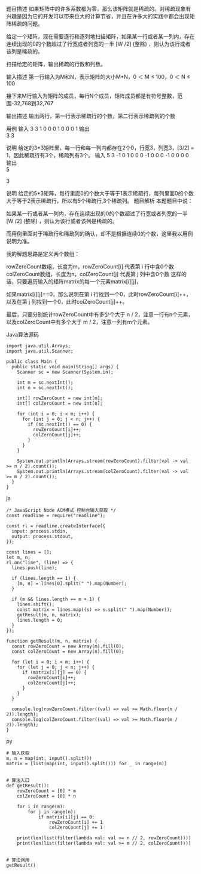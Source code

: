 题目描述
如果矩阵中的许多系数都为零，那么该矩阵就是稀疏的。对稀疏现象有兴趣是因为它的开发可以带来巨大的计算节省，并且在许多大的实践中都会出现矩阵稀疏的问题。

给定一个矩阵，现在需要逐行和逐列地扫描矩阵，如果某一行或者某一列内，存在连续出现的0的个数超过了行宽或者列宽的一半 [W /2] (整除) ，则认为该行或者该列是稀疏的。

扫描给定的矩阵，输出稀疏的行数和列数。

输入描述
第一行输入为M和N，表示矩阵的大小M*N，0 ＜ M ≤ 100，0 ＜ N ≤ 100

接下来M行输入为矩阵的成员，每行N个成员，矩阵成员都是有符号整数，范围-32,768到32,767

输出描述
输出两行，第一行表示稀疏行的个数，第二行表示稀疏列的个数

用例
输入	3 3
1 0 0
0 1 0
0 0 1
输出	
3
3

说明	给定的3*3矩阵里，每一行和每一列内都存在2个0，行宽3，列宽3，[3/2] = 1，因此稀疏行有3个，稀疏列有3个。
输入	5 3
-1 0 1
0 0 0
-1 0 0
0 -1 0
0 0 0
输出	
5

3

说明	给定的5*3矩阵，每行里面0的个数大于等于1表示稀疏行，每列里面0的个数大于等于2表示稀疏行，所以有5个稀疏行,3个稀疏列。
题目解析
本题题目中说：

如果某一行或者某一列内，存在连续出现的0的个数超过了行宽或者列宽的一半 [W /2] (整除) ，则认为该行或者该列是稀疏的。

而用例里面对于稀疏行和稀疏列的确认，却不是根据连续0的个数，这里我以用例说明为准。

我的解题思路是定义两个数组：

rowZeroCount数组，长度为m，rowZeroCount[i] 代表第 i 行中含0个数
colZeroCount数组，长度为n，colZeroCount[j] 代表第 j 列中含0个数
这样的话，只要遍历输入的矩阵matrix的每一个元素matrix[i][j]，

如果matrix[i][j]==0，那么说明在第 i 行找到一个0，此时rowZeroCount[i]++，以及在第 j 列找到一个0，此时colZeroCount[j]++。

最后，只要分别统计rowZeroCount中有多少个大于 n / 2，注意一行有n个元素，以及colZeroCount中有多个大于 m / 2，注意一列有m个元素。

Java算法源码

```
import java.util.Arrays;
import java.util.Scanner;
 
public class Main {
  public static void main(String[] args) {
    Scanner sc = new Scanner(System.in);
 
    int m = sc.nextInt();
    int n = sc.nextInt();
 
    int[] rowZeroCount = new int[m];
    int[] colZeroCount = new int[n];
 
    for (int i = 0; i < m; i++) {
      for (int j = 0; j < n; j++) {
        if (sc.nextInt() == 0) {
          rowZeroCount[i]++;
          colZeroCount[j]++;
        }
      }
    }
 
    System.out.println(Arrays.stream(rowZeroCount).filter(val -> val >= n / 2).count());
    System.out.println(Arrays.stream(colZeroCount).filter(val -> val >= m / 2).count());
  }
}
```

ja

```
/* JavaScript Node ACM模式 控制台输入获取 */
const readline = require("readline");
 
const rl = readline.createInterface({
  input: process.stdin,
  output: process.stdout,
});
 
const lines = [];
let m, n;
rl.on("line", (line) => {
  lines.push(line);
 
  if (lines.length == 1) {
    [m, n] = lines[0].split(" ").map(Number);
  }
 
  if (m && lines.length == m + 1) {
    lines.shift();
    const matrix = lines.map((s) => s.split(" ").map(Number));
    getResult(m, n, matrix);
    lines.length = 0;
  }
});
 
function getResult(m, n, matrix) {
  const rowZeroCount = new Array(m).fill(0);
  const colZeroCount = new Array(n).fill(0);
 
  for (let i = 0; i < m; i++) {
    for (let j = 0; j < n; j++) {
      if (matrix[i][j] == 0) {
        rowZeroCount[i]++;
        colZeroCount[j]++;
      }
    }
  }
 
  console.log(rowZeroCount.filter((val) => val >= Math.floor(n / 2)).length);
  console.log(colZeroCount.filter((val) => val >= Math.floor(m / 2)).length);
}
```

py

```
# 输入获取
m, n = map(int, input().split())
matrix = [list(map(int, input().split())) for _ in range(m)]
 
 
# 算法入口
def getResult():
    rowZeroCount = [0] * m
    colZeroCount = [0] * n
 
    for i in range(m):
        for j in range(n):
            if matrix[i][j] == 0:
                rowZeroCount[i] += 1
                colZeroCount[j] += 1
 
    print(len(list(filter(lambda val: val >= n // 2, rowZeroCount))))
    print(len(list(filter(lambda val: val >= m // 2, colZeroCount))))
 
 
# 算法调用
getResult()
```

